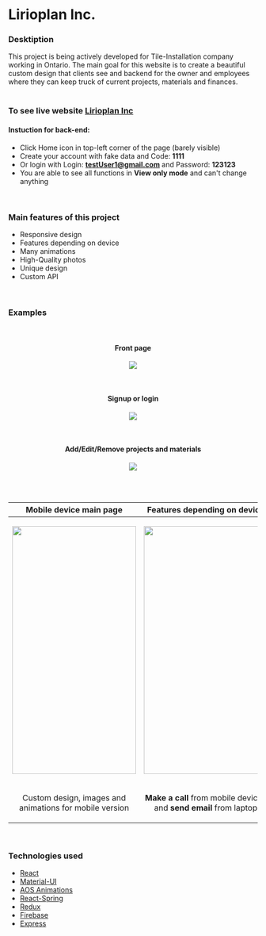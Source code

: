 # Lirioplan Inc.

<!--- ![Iphone1](https://user-images.githubusercontent.com/35813564/152261378-25f2cc4f-239e-481d-b5f3-3020832a88fe.png) --->

<!--- ![Iphone2](https://user-images.githubusercontent.com/35813564/152261394-ca439694-8582-4943-a4f6-2f1c6c868100.png) --->

<!--- ![Iphone3](https://user-images.githubusercontent.com/35813564/152261403-61915a61-24be-42e9-aa82-c52429677be1.png) --->

<!--- ![Mac1](https://user-images.githubusercontent.com/35813564/152263247-10056f64-2029-43c1-861e-770e819dfc9e.png) --->

<!--- ![Mac2](https://user-images.githubusercontent.com/35813564/152263275-11722e38-73a1-417b-8c22-5339ca80ee56.png) --->

<!--- ![Mac3](https://user-images.githubusercontent.com/35813564/152263286-dd8c7406-19c8-48de-bd20-d819d2ee76bf.png) --->

### Desktiption
This project is being actively developed for Tile-Installation company working in Ontario. 
The main goal for this website is to create a beautiful custom design that clients see and backend for the owner and employees where they can keep truck of current projects, materials and finances.
<br>
<br>

### To see live website [Lirioplan Inc](https://lirioplan-3eda4.web.app/)
#### Instuction for back-end:
* Click Home icon in top-left corner of the page (barely visible)
* Create your account with fake data and Code: <b>1111</b> 
* Or login with Login: <b>testUser1@gmail.com</b> and Password: <b>123123</b>
* You are able to see all functions in <b>View only mode</b> and can't change anything

<br>

### Main features of this project
* Responsive design
* Features depending on device
* Many animations
* High-Quality photos
* Unique design
* Custom API

<br>

### Examples

<br>

<h4 align="center">Front page</h4>
  
<p align="center"><img src="https://user-images.githubusercontent.com/35813564/152267137-0e23a791-113f-4e79-9ab0-32a8668e877c.png"></p>

<br>

<h4 align="center">Signup or login</h4>
  
<p align="center"><img src="https://user-images.githubusercontent.com/35813564/152267491-8dc8ba5a-92e0-4a3a-b810-028e543445ad.png"></p>

<br>

<h4 align="center">Add/Edit/Remove projects and materials</h4>
  
<p align="center"><img src="https://user-images.githubusercontent.com/35813564/152267533-94a675ae-6bf3-4f20-b523-bab8adf21e6a.png"></p>



<br>
<br>

| Mobile device main page | Features depending on device | Responsive design | 
| ------------- | ------------- | ------------- |
| <p align="center"><img src="https://user-images.githubusercontent.com/35813564/152261378-25f2cc4f-239e-481d-b5f3-3020832a88fe.png" width="250px" height="500px"></p>  | <p align="center"><img src="https://user-images.githubusercontent.com/35813564/152261394-ca439694-8582-4943-a4f6-2f1c6c868100.png" width="250px" height="500px"></p>  | <p align="center"><img src="https://user-images.githubusercontent.com/35813564/152261403-61915a61-24be-42e9-aa82-c52429677be1.png" width="250px" height="500px"></p> |
| <p align="center">Custom design, images and animations for mobile version</p>  | <p align="center"><b>Make a call</b> from mobile devices and <b>send email</b> from laptop</p>  | <p align="center">All possible screen sizes to make it accessible from anywhere</p> |

<br>

### Technologies used

* [React](https://reactjs.org/)
* [Material-UI](https://mui.com/)
* [AOS Animations](http://michalsnik.github.io/aos/)
* [React-Spring](https://react-spring.io/)
* [Redux](https://redux.js.org/)
* [Firebase](https://firebase.google.com/)
* [Express](https://expressjs.com/)


